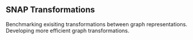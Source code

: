 ## SNAP Transformations

Benchmarking exisiting transformations between graph representations.
Developing more efficient graph transformations. 

